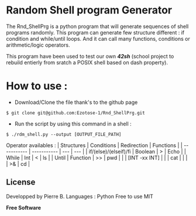 # Random Shell program Generator

The Rnd_ShellPrg is a python program that will generate sequences of shell programs randomly.
This program can generate few structure different : if condition and while/until loops.
And it can call many functions, conditions or arithmetic/logic operators.

This program have been used to test our own ***42sh*** (school project to rebuild entierly from sratch a POSIX shell based on dash property).

# How to use :
* Download/Clone the file thank's to the github page
```shell$
$ git clone git@github.com:Ezotose-1/Rnd_ShellPrg.git
```
* Run the script by using this command in a shell :
```shell
$ ./rdm_shell.py --output [OUTPUT_FILE_PATH]
```

Operator availables :
| Structures            | Conditions        | Redirection   | Functions     |
| -----------           | -----------       | ---           | ---           |
| if/(else)/(elseif)/fi | Boolean           |  >            | Echo          |
| While                 | Int               |  <            | ls            |
| Until                 | Function          |  >>           | pwd           |
|                       | [INT -xx INT]     | \|            | cat           |
|                       |                   |  >&           | cd            |





License
----
Developped by Pierre B.
Languages : Python
Free to use
MIT


**Free Software**
